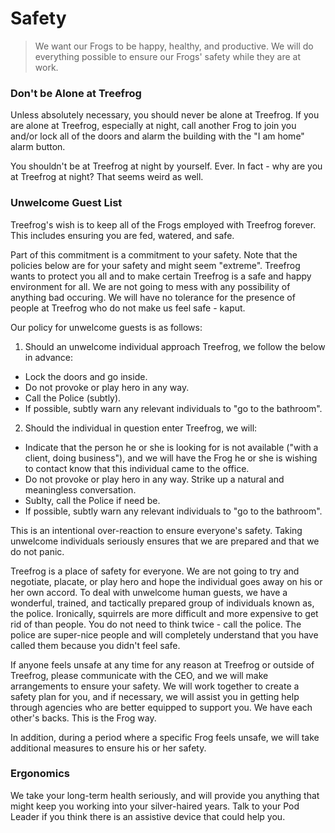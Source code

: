 # Safety

> We want our Frogs to be happy, healthy, and productive. We will do everything possible to ensure our Frogs' safety while they are at work.

### Don't be Alone at Treefrog

Unless absolutely necessary, you should never be alone at Treefrog. If you are alone at Treefrog, especially at night, call another Frog to join you and/or lock all of the doors and alarm the building with the "I am home" alarm button.

You shouldn't be at Treefrog at night by yourself. Ever. In fact - why are you at Treefrog at night? That seems weird as well.

### Unwelcome Guest List

Treefrog's wish is to keep all of the Frogs employed with Treefrog forever. This includes ensuring you are fed, watered, and safe.

Part of this commitment is a commitment to your safety. Note that the policies below are for your safety and might seem "extreme". Treefrog wants to protect you all and to make certain Treefrog is a safe and happy environment for all. We are not going to mess with any possibility of anything bad occuring. We will have no tolerance for the presence of people at Treefrog who do not make us feel safe - kaput.

Our policy for unwelcome guests is as follows:

1) Should an unwelcome individual approach Treefrog, we follow the below in advance:

- Lock the doors and go inside.
- Do not provoke or play hero in any way.
- Call the Police (subtly).
- If possible, subtly warn any relevant individuals to "go to the bathroom".

2) Should the individual in question enter Treefrog, we will:

- Indicate that the person he or she is looking for is not available ("with a client, doing business"), and we will have the Frog he or she is wishing to contact know that this individual came to the office.
- Do not provoke or play hero in any way. Strike up a natural and meaningless conversation.
- Sublty, call the Police if need be.
- If possible, subtly warn any relevant individuals to "go to the bathroom".

This is an intentional over-reaction to ensure everyone's safety. Taking unwelcome individuals seriously ensures that we are prepared and that we do not panic.

Treefrog is a place of safety for everyone. We are not going to try and negotiate, placate, or play hero and hope the individual goes away on his or her own accord. To deal with unwelcome human guests, we have a wonderful, trained, and tactically prepared group of individuals known as, the police. Ironically, squirrels are more difficult and more expensive to get rid of than people. You do not need to think twice - call the police. The police are super-nice people and will completely understand that you have called them because you didn't feel safe.

If anyone feels unsafe at any time for any reason at Treefrog or outside of Treefrog, please communicate with the CEO, and we will make arrangements to ensure your safety. We will work together to create a safety plan for you, and if necessary, we will assist you in getting help through agencies who are better equipped to support you. We have each other's backs. This is the Frog way.

In addition, during a period where a specific Frog feels unsafe, we will take additional measures to ensure his or her safety. 

### Ergonomics

We take your long-term health seriously, and will provide you anything that might keep you working into your silver-haired years. Talk to your Pod Leader if you think there is an assistive device that could help you.

